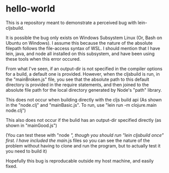 # hello-world

This is a repository meant to demonstrate a perceived bug with lein-cljsbuild.

It is possible the bug only exists on Windows Subsystem Linux (Or, Bash on Ubuntu on Windows). I assume this because the nature of the absolute filepath follows the file-access syntax of WSL. I should mention that I have lein, java, and node all installed on this subsystem, and have been using these tools when this error occured.

From what I've seen, if an output-dir is not specified in the compiler options for a build, a default one is provided. However, when the cljsbuild is run, in the "mainBroken.js" file, you see that the absolute path to this default directory is provided in the require statements, and then joined to the absolute file path for the local directory generated by Node's "path" library.

This does not occur when building directly with the cljs build api (As shown in the "node.clj" and "mainBasic.js". To run, use "lein run -m clojure.main node.clj")

This also does not occur if the bulid has an output-dir specified directly (as shown in "mainGood.js")

(You can test these with "node _", though you should run "lein cljsbuild once" first. I have included the main_.js files so you can see the nature of the problem without having to clone and run the program, but to actually test it you need to build it)

Hopefully this bug is reproducable outside my host machine, and easily fixed.

